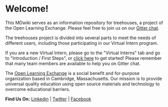 # Welcome!

This MDwiki serves as an information repository for treehouses, a project of the Open Learning Exchange.  Please feel free to join us on our [Gitter chat](https://gitter.im/treehouses/Lobby).

The treehouses project is divided into several parts to meet the needs of different users, including those participating in our Virtual Intern program.

If you are a new Virtual Intern, please go to the "Virtual Interns" tab and go to "Introduction / First Steps", or [click here](pages/vi/firststeps.md) to get started!  Please remember that many team members are available to help you on Gitter chat.

The [Open Learning Exchange](http://www.ole.org/) is a social benefit and for-purpose organization based in Cambridge, Massachusetts. Our mission is to provide universal quality education using open source materials and technology to overcome educational barriers.


**Find Us On:** [Linkedin](https://www.linkedin.com/company/open-learning-exchange) | [Twitter](https://twitter.com/oleorg) | [Facebook](https://www.facebook.com/openlearningexchange/)
